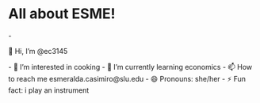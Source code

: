 <h1>All about ESME!</h1>
- <p>👋 Hi, I’m @ec3145<p>
- 👀 I’m interested in cooking
- 🌱 I’m currently learning economics  
- 📫 How to reach me esmeralda.casimiro@slu.edu
- 😄 Pronouns: she/her
- ⚡ Fun fact: i play an instrument 
